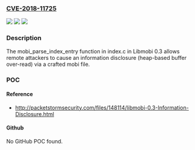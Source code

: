 ### [CVE-2018-11725](https://cve.mitre.org/cgi-bin/cvename.cgi?name=CVE-2018-11725)
![](https://img.shields.io/static/v1?label=Product&message=n%2Fa&color=blue)
![](https://img.shields.io/static/v1?label=Version&message=n%2Fa&color=blue)
![](https://img.shields.io/static/v1?label=Vulnerability&message=n%2Fa&color=brighgreen)

### Description

The mobi_parse_index_entry function in index.c in Libmobi 0.3 allows remote attackers to cause an information disclosure (heap-based buffer over-read) via a crafted mobi file.

### POC

#### Reference
- http://packetstormsecurity.com/files/148114/libmobi-0.3-Information-Disclosure.html

#### Github
No GitHub POC found.

